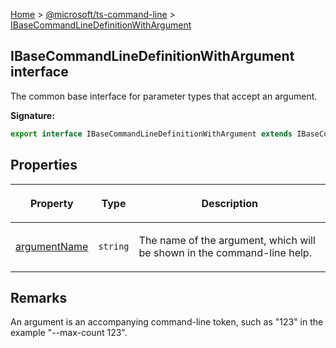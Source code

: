 [Home](./index) &gt; [@microsoft/ts-command-line](./ts-command-line.md) &gt; [IBaseCommandLineDefinitionWithArgument](./ts-command-line.ibasecommandlinedefinitionwithargument.md)

## IBaseCommandLineDefinitionWithArgument interface

The common base interface for parameter types that accept an argument.

<b>Signature:</b>

```typescript
export interface IBaseCommandLineDefinitionWithArgument extends IBaseCommandLineDefinition 
```

## Properties

|  <p>Property</p> | <p>Type</p> | <p>Description</p> |
|  --- | --- | --- |
|  <p>[argumentName](./ts-command-line.ibasecommandlinedefinitionwithargument.argumentname.md)</p> | <p>`string`</p> | <p>The name of the argument, which will be shown in the command-line help.</p> |

## Remarks

An argument is an accompanying command-line token, such as "123" in the example "--max-count 123".

